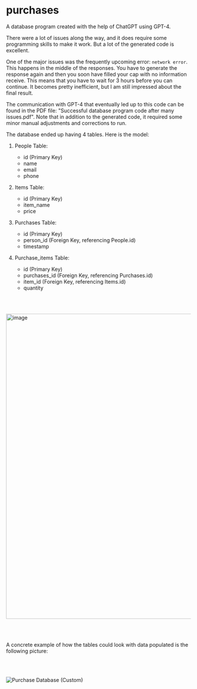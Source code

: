 # purchases
A database program created with the help of ChatGPT using GPT-4. 

There were a lot of issues along the way, and it does require some programming skills to make it work. But a lot of the generated code is excellent. 

One of the major issues was the frequently upcoming error: `network error`. This happens in the middle of the responses. You have to generate the response again and then you soon have filled your cap with no information receive. This means that you have to wait for 3 hours before you can continue. It becomes pretty inefficient, but I am still impressed about the final result. 

The communication with GPT-4 that eventually led up to this code can be found in the PDF file: "Successful database program code after many issues.pdf". Note that in addition to the generated code, it required some minor manual adjustments and corrections to run.

The database ended up having 4 tables. Here is the model:

1. People Table:
   - id (Primary Key)
   - name
   - email
   - phone


2. Items Table:
   - id (Primary Key)
   - item_name
   - price


3. Purchases Table:
   - id (Primary Key)
   - person_id (Foreign Key, referencing People.id)
   - timestamp


4. Purchase_items Table:
   - id (Primary Key)
   - purchases_id (Foreign Key, referencing Purchases.id)
   - item_id (Foreign Key, referencing Items.id)
   - quantity
   

<br/><br/>
   
   <img width="831" alt="image" src="https://user-images.githubusercontent.com/1498298/227059513-ed406ef7-af94-460a-806f-946b6b496a97.png">


<br/><br/>

A concrete example of how the tables could look with data populated is the following picture:

<br/><br/>

![Purchase Database (Custom)](https://user-images.githubusercontent.com/1498298/227155306-0c5d9822-6b1a-4149-8a4e-75bd1d72ac55.png)

<br/><br/>
